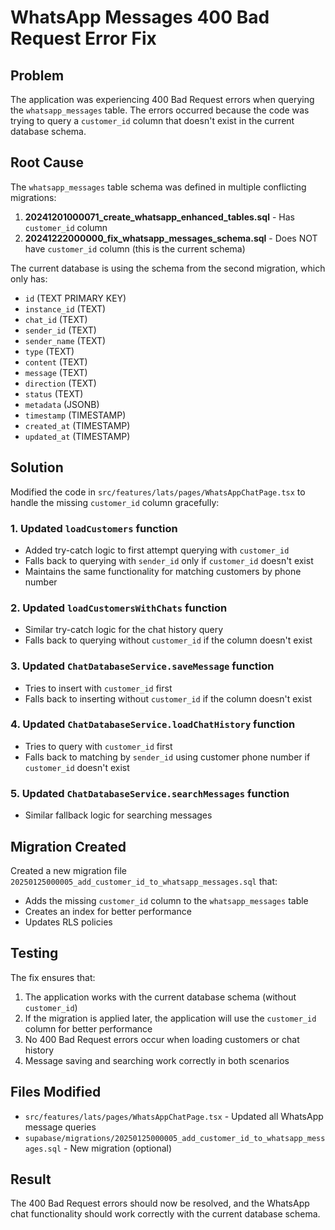 # WhatsApp Messages 400 Bad Request Error Fix

## Problem
The application was experiencing 400 Bad Request errors when querying the `whatsapp_messages` table. The errors occurred because the code was trying to query a `customer_id` column that doesn't exist in the current database schema.

## Root Cause
The `whatsapp_messages` table schema was defined in multiple conflicting migrations:

1. **20241201000071_create_whatsapp_enhanced_tables.sql** - Has `customer_id` column
2. **20241222000000_fix_whatsapp_messages_schema.sql** - Does NOT have `customer_id` column (this is the current schema)

The current database is using the schema from the second migration, which only has:
- `id` (TEXT PRIMARY KEY)
- `instance_id` (TEXT)
- `chat_id` (TEXT)
- `sender_id` (TEXT)
- `sender_name` (TEXT)
- `type` (TEXT)
- `content` (TEXT)
- `message` (TEXT)
- `direction` (TEXT)
- `status` (TEXT)
- `metadata` (JSONB)
- `timestamp` (TIMESTAMP)
- `created_at` (TIMESTAMP)
- `updated_at` (TIMESTAMP)

## Solution
Modified the code in `src/features/lats/pages/WhatsAppChatPage.tsx` to handle the missing `customer_id` column gracefully:

### 1. Updated `loadCustomers` function
- Added try-catch logic to first attempt querying with `customer_id`
- Falls back to querying with `sender_id` only if `customer_id` doesn't exist
- Maintains the same functionality for matching customers by phone number

### 2. Updated `loadCustomersWithChats` function
- Similar try-catch logic for the chat history query
- Falls back to querying without `customer_id` if the column doesn't exist

### 3. Updated `ChatDatabaseService.saveMessage` function
- Tries to insert with `customer_id` first
- Falls back to inserting without `customer_id` if the column doesn't exist

### 4. Updated `ChatDatabaseService.loadChatHistory` function
- Tries to query with `customer_id` first
- Falls back to matching by `sender_id` using customer phone number if `customer_id` doesn't exist

### 5. Updated `ChatDatabaseService.searchMessages` function
- Similar fallback logic for searching messages

## Migration Created
Created a new migration file `20250125000005_add_customer_id_to_whatsapp_messages.sql` that:
- Adds the missing `customer_id` column to the `whatsapp_messages` table
- Creates an index for better performance
- Updates RLS policies

## Testing
The fix ensures that:
1. The application works with the current database schema (without `customer_id`)
2. If the migration is applied later, the application will use the `customer_id` column for better performance
3. No 400 Bad Request errors occur when loading customers or chat history
4. Message saving and searching work correctly in both scenarios

## Files Modified
- `src/features/lats/pages/WhatsAppChatPage.tsx` - Updated all WhatsApp message queries
- `supabase/migrations/20250125000005_add_customer_id_to_whatsapp_messages.sql` - New migration (optional)

## Result
The 400 Bad Request errors should now be resolved, and the WhatsApp chat functionality should work correctly with the current database schema.
